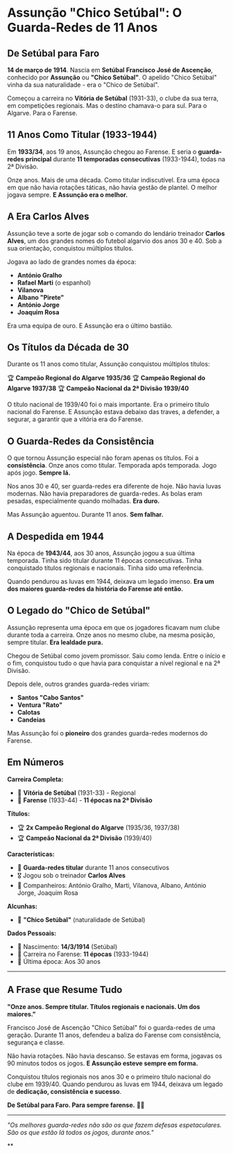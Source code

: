 # Assunção "Chico Setúbal": O Guarda-Redes de 11 Anos

## De Setúbal para Faro

**14 de março de 1914**. Nascia em **Setúbal** **Francisco José de Ascenção**, conhecido por **Assunção** ou **"Chico Setúbal"**. O apelido "Chico Setúbal" vinha da sua naturalidade - era o "Chico de Setúbal".

Começou a carreira no **Vitória de Setúbal** (1931-33), o clube da sua terra, em competições regionais. Mas o destino chamava-o para sul. Para o Algarve. Para o Farense.

## 11 Anos Como Titular (1933-1944)

Em **1933/34**, aos 19 anos, Assunção chegou ao Farense. E seria o **guarda-redes principal** durante **11 temporadas consecutivas** (1933-1944), todas na 2ª Divisão.

Onze anos. Mais de uma década. Como titular indiscutível. Era uma época em que não havia rotações táticas, não havia gestão de plantel. O melhor jogava sempre. **E Assunção era o melhor.**

## A Era Carlos Alves

Assunção teve a sorte de jogar sob o comando do lendário treinador **Carlos Alves**, um dos grandes nomes do futebol algarvio dos anos 30 e 40. Sob a sua orientação, conquistou múltiplos títulos.

Jogava ao lado de grandes nomes da época:
- **António Gralho**
- **Rafael Marti** (o espanhol)
- **Vilanova**
- **Albano "Pirete"**
- **António Jorge**
- **Joaquim Rosa**

Era uma equipa de ouro. E Assunção era o último bastião.

## Os Títulos da Década de 30

Durante os 11 anos como titular, Assunção conquistou múltiplos títulos:

🏆 **Campeão Regional do Algarve 1935/36**
🏆 **Campeão Regional do Algarve 1937/38**
🏆 **Campeão Nacional da 2ª Divisão 1939/40**

O título nacional de 1939/40 foi o mais importante. Era o primeiro título nacional do Farense. E Assunção estava debaixo das traves, a defender, a segurar, a garantir que a vitória era do Farense.

## O Guarda-Redes da Consistência

O que tornou Assunção especial não foram apenas os títulos. Foi a **consistência**. Onze anos como titular. Temporada após temporada. Jogo após jogo. **Sempre lá.**

Nos anos 30 e 40, ser guarda-redes era diferente de hoje. Não havia luvas modernas. Não havia preparadores de guarda-redes. As bolas eram pesadas, especialmente quando molhadas. **Era duro.**

Mas Assunção aguentou. Durante 11 anos. **Sem falhar.**

## A Despedida em 1944

Na época de **1943/44**, aos 30 anos, Assunção jogou a sua última temporada. Tinha sido titular durante 11 épocas consecutivas. Tinha conquistado títulos regionais e nacionais. Tinha sido uma referência.

Quando pendurou as luvas em 1944, deixava um legado imenso. **Era um dos maiores guarda-redes da história do Farense até então.**

## O Legado do "Chico de Setúbal"

Assunção representa uma época em que os jogadores ficavam num clube durante toda a carreira. Onze anos no mesmo clube, na mesma posição, sempre titular. **Era lealdade pura.**

Chegou de Setúbal como jovem promissor. Saiu como lenda. Entre o início e o fim, conquistou tudo o que havia para conquistar a nível regional e na 2ª Divisão.

Depois dele, outros grandes guarda-redes viriam:
- **Santos "Cabo Santos"**
- **Ventura "Rato"**
- **Calotas**
- **Candeias**

Mas Assunção foi o **pioneiro** dos grandes guarda-redes modernos do Farense.

## Em Números

**Carreira Completa:**
- 🧤 **Vitória de Setúbal** (1931-33) - Regional
- 🧤 **Farense** (1933-44) - **11 épocas na 2ª Divisão**

**Títulos:**
- 🏆 **2x Campeão Regional do Algarve** (1935/36, 1937/38)
- 🏆 **Campeão Nacional da 2ª Divisão** (1939/40)

**Características:**
- 🧤 **Guarda-redes titular** durante 11 anos consecutivos
- 🎖️ Jogou sob o treinador **Carlos Alves**
- 👥 Companheiros: António Gralho, Marti, Vilanova, Albano, António Jorge, Joaquim Rosa

**Alcunhas:**
- 👤 **"Chico Setúbal"** (naturalidade de Setúbal)

**Dados Pessoais:**
- 📅 Nascimento: **14/3/1914** (Setúbal)
- 🏃 Carreira no Farense: **11 épocas** (1933-1944)
- 🎂 Última época: Aos 30 anos

---

## A Frase que Resume Tudo

**"Onze anos. Sempre titular. Títulos regionais e nacionais. Um dos maiores."**

Francisco José de Ascenção "Chico Setúbal" foi o guarda-redes de uma geração. Durante 11 anos, defendeu a baliza do Farense com consistência, segurança e classe.

Não havia rotações. Não havia descanso. Se estavas em forma, jogavas os 90 minutos todos os jogos. **E Assunção esteve sempre em forma.**

Conquistou títulos regionais nos anos 30 e o primeiro título nacional do clube em 1939/40. Quando pendurou as luvas em 1944, deixava um legado de **dedicação, consistência e sucesso**.

**De Setúbal para Faro. Para sempre farense.** 🦁🧤

---

*"Os melhores guarda-redes não são os que fazem defesas espetaculares. São os que estão lá todos os jogos, durante anos."*

**